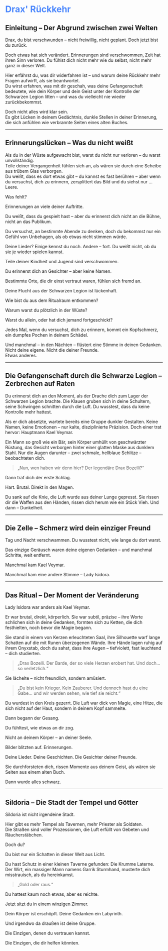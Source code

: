 # <font color = 4d88fd>Drax' Rückkehr</font>
## Einleitung – Der Abgrund zwischen zwei Welten

Drax, du bist verschwunden – nicht freiwillig, nicht geplant. Doch jetzt bist du zurück.

Doch etwas hat sich verändert. Erinnerungen sind verschwommen, Zeit hat ihren Sinn verloren. Du fühlst dich nicht mehr wie du selbst, nicht mehr ganz in dieser Welt.

Hier erfährst du, was dir widerfahren ist – und warum deine Rückkehr mehr Fragen aufwirft, als sie beantwortet.  
Du wirst erfahren, was mit dir geschah, was deine Gefangenschaft bedeutete, wie dein Körper und dein Geist unter der Kontrolle der Schwarzen Legion litten – und was du vielleicht nie wieder zurückbekommst.

Doch nicht alles wird klar sein.  
Es gibt Lücken in deinem Gedächtnis, dunkle Stellen in deiner Erinnerung, die sich anfühlen wie verbrannte Seiten eines alten Buches.

---

## Erinnerungslücken – Was du nicht weißt

Als du in der Wüste aufgewacht bist, warst du nicht nur verloren – du warst unvollständig.  
Teile deiner Vergangenheit fühlen sich an, als wären sie durch eine Scheibe aus trübem Glas verborgen.  
Du weißt, dass es dort etwas gibt – du kannst es fast berühren – aber wenn du versuchst, dich zu erinnern, zersplittert das Bild und du siehst nur … Leere.

Was fehlt?

Erinnerungen an viele deiner Auftritte.

Du weißt, dass du gespielt hast – aber du erinnerst dich nicht an die Bühne, nicht an das Publikum.

Du versuchst, an bestimmte Abende zu denken, doch du bekommst nur ein Gefühl von Unbehagen, als ob etwas nicht stimmen würde.

Deine Lieder? Einige kennst du noch. Andere – fort. Du weißt nicht, ob du sie je wieder spielen kannst.

Teile deiner Kindheit und Jugend sind verschwommen.

Du erinnerst dich an Gesichter – aber keine Namen.

Bestimmte Orte, die dir einst vertraut waren, fühlen sich fremd an.

Deine Flucht aus der Schwarzen Legion ist lückenhaft.

Wie bist du aus dem Ritualraum entkommen?

Warum warst du plötzlich in der Wüste?

Warst du allein, oder hat dich jemand fortgeschickt?

Jedes Mal, wenn du versuchst, dich zu erinnern, kommt ein Kopfschmerz, ein dumpfes Pochen in deinem Schädel.

Und manchmal – in den Nächten – flüstert eine Stimme in deinen Gedanken.  
Nicht deine eigene. Nicht die deiner Freunde.  
Etwas anderes.

---

## Die Gefangenschaft durch die Schwarze Legion – Zerbrechen auf Raten

Du erinnerst dich an den Moment, als der Drache dich zum Lager der Schwarzen Legion brachte. Die Klauen gruben sich in deine Schultern, seine Schwingen schnitten durch die Luft. Du wusstest, dass du keine Kontrolle mehr hattest.

Als er dich absetzte, wartete bereits eine Gruppe dunkler Gestalten. Keine Namen, keine Emotionen – nur kalte, disziplinierte Präzision. Doch einer trat hervor: Hauptmann Kael Veymar.

Ein Mann so groß wie ein Bär, sein Körper umhüllt von geschwärzter Rüstung, das Gesicht verborgen hinter einer glatten Maske aus dunklem Stahl. Nur die Augen darunter – zwei schmale, hellblaue Schlitze – beobachteten dich.

> „Nun, wen haben wir denn hier? Der legendäre Drax Bozelli?“

Dann traf dich der erste Schlag.

Hart. Brutal. Direkt in den Magen.

Du sank auf die Knie, die Luft wurde aus deiner Lunge gepresst. Sie rissen dir die Waffen aus den Händen, rissen dich herum wie ein Stück Vieh. Und dann – Dunkelheit.

---

## Die Zelle – Schmerz wird dein einziger Freund

Tag und Nacht verschwammen. Du wusstest nicht, wie lange du dort warst.

Das einzige Geräusch waren deine eigenen Gedanken – und manchmal Schritte, weit entfernt.

Manchmal kam Kael Veymar.  

Manchmal kam eine andere Stimme – Lady Isidora.

---

## Das Ritual – Der Moment der Veränderung

Lady Isidora war anders als Kael Veymar.

Er war brutal, direkt, körperlich. Sie war subtil, präzise – ihre Worte schlichen sich in deine Gedanken, formten sich zu Ketten, die dich festhielten, noch bevor die Magie begann.

Sie stand in einem von Kerzen erleuchteten Saal, ihre Silhouette warf lange Schatten auf die mit Runen überzogenen Wände. Ihre Hände lagen ruhig auf ihrem Onyxstab, doch du sahst, dass ihre Augen – tiefviolett, fast leuchtend – dich studierten.

> „Drax Bozelli. Der Barde, der so viele Herzen erobert hat. Und doch… so verletzlich.“

Sie lächelte – nicht freundlich, sondern amüsiert.

> „Du bist kein Krieger. Kein Zauberer. Und dennoch hast du eine Gabe… und wir werden sehen, wie tief sie reicht.“

Du wurdest in den Kreis gezerrt. Die Luft war dick von Magie, eine Hitze, die sich nicht auf der Haut, sondern in deinem Kopf sammelte.

Dann begann der Gesang.

Du fühltest, wie etwas an dir zog.

Nicht an deinem Körper – an deiner Seele.

Bilder blitzten auf. Erinnerungen.

Deine Lieder. Deine Geschichten. Die Gesichter deiner Freunde.

Sie durchforsteten dich, rissen Momente aus deinem Geist, als wären sie Seiten aus einem alten Buch.

Dann wurde alles schwarz.

---

## Sildoria – Die Stadt der Tempel und Götter

Sildoria ist nicht irgendeine Stadt.

Hier gibt es mehr Tempel als Tavernen, mehr Priester als Soldaten.  
Die Straßen sind voller Prozessionen, die Luft erfüllt von Gebeten und Räucherstäbchen.

Doch du?

Du bist nur ein Schatten in dieser Welt aus Licht.

Du hast Schutz in einer kleinen Taverne gefunden: Die Krumme Laterne.  
Der Wirt, ein massiger Mann namens Garrik Sturmhand, musterte dich misstrauisch, als du hereinkamst.

> „Gold oder raus.“

Du hattest kaum noch etwas, aber es reichte.

Jetzt sitzt du in einem winzigen Zimmer.

Dein Körper ist erschöpft. Deine Gedanken ein Labyrinth.

Und irgendwo da draußen ist deine Gruppe.

Die Einzigen, denen du vertrauen kannst.

Die Einzigen, die dir helfen könnten.
